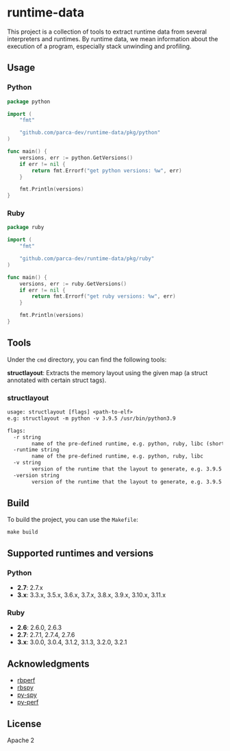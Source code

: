 # runtime-data

This project is a collection of tools to extract runtime data from several interpreters and runtimes.
By runtime data, we mean information about the execution of a program, especially stack unwinding and profiling.

## Usage

### Python

```go
package python

import (
    "fmt"

    "github.com/parca-dev/runtime-data/pkg/python"
)

func main() {
    versions, err := python.GetVersions()
    if err != nil {
        return fmt.Errorf("get python versions: %w", err)
    }

    fmt.Println(versions)
}
```

### Ruby

```go
package ruby

import (
    "fmt"

    "github.com/parca-dev/runtime-data/pkg/ruby"
)

func main() {
    versions, err := ruby.GetVersions()
    if err != nil {
        return fmt.Errorf("get ruby versions: %w", err)
    }

    fmt.Println(versions)
}
```

## Tools

Under the `cmd` directory, you can find the following tools:

**structlayout**: Extracts the memory layout using the given map (a struct annotated with certain struct tags).

### structlayout

[embedmd]:# (tmp/structlayout-help.txt)
```txt
usage: structlayout [flags] <path-to-elf>
e.g: structlayout -m python -v 3.9.5 /usr/bin/python3.9

flags:
  -r string
    	name of the pre-defined runtime, e.g. python, ruby, libc (shorthand)
  -runtime string
    	name of the pre-defined runtime, e.g. python, ruby, libc
  -v string
    	version of the runtime that the layout to generate, e.g. 3.9.5 (shorthand)
  -version string
    	version of the runtime that the layout to generate, e.g. 3.9.5
```

## Build

To build the project, you can use the `Makefile`:

```shell
make build
```

## Supported runtimes and versions

### Python

- **2.7**: 2.7.x
- **3.x**: 3.3.x, 3.5.x, 3.6.x, 3.7.x, 3.8.x, 3.9.x, 3.10.x, 3.11.x

### Ruby

- **2.6**: 2.6.0, 2.6.3
- **2.7**: 2.7.1, 2.7.4, 2.7.6
- **3.x**: 3.0.0, 3.0.4, 3.1.2, 3.1.3, 3.2.0, 3.2.1

## Acknowledgments

- [rbperf](https://github.com/javierhonduco/rbperf)
- [rbspy](https://github.com/rbspy/rbspy)
- [py-spy](https://github.com/benfred/py-spy)
- [py-perf](https://github.com/kakkoyun/py-perf)

## License

Apache 2
